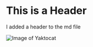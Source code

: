 # This is a Header

I added a header to the md file

![Image of Yaktocat](https://octodex.github.com/images/yaktocat.png)
